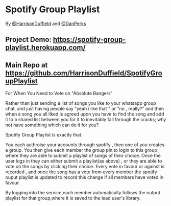 # Spotify Group Playlist
By [@HarrisonDuffield](https://github.com/HarrisonDuffield) and [@DanPerks](https://github.com/danperks)

## Project Demo: https://spotify-group-playlist.herokuapp.com/
## Main Repo at https://github.com/HarrisonDuffield/SpotifyGroupPlaylist

For When You Need to Vote on "Absolute Bangers"

  Rather than just sending a list of songs you like to your whatsapp group chat, and just having people say "yeah i like that " or "no , really?" and then when a song you all liked is agreed upon you have to find the song and add it to a shared list between you for it to inevitably fall through the cracks; why not have something which can do it for you?
  
 
 Spotify Group Playlist is exactly that. 
 
 You each authroise your accounts through spotify , then one of you creates a group. You then give each member the group pin to login to this group , where they are able to submit a playlist of songs of their choice. Once the user logs in they can either submit a playlist(as above) , or they are able to vote on the songs by clicking their choice. Every vote in favour or against is recorded , and once the song has a vote from every member the spotify ouput playlist is updated to record this change if all members have voted in favour. 
 
 By logging into the service,each member automatically follows the output playlist for that group,where it is saved to the lead user's library.
 
